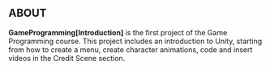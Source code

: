 ## ABOUT 
**GameProgramming[Introduction]** is the first project of the Game Programming course. This project includes an introduction to Unity, starting from how to create a menu, create character animations, code and insert videos in the Credit Scene section.
